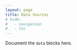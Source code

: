 ```yaml
---
layout: page
title: Data Sources
# hide:
#   - navigation
#   - toc
---
```


Document the `data` blocks here.
